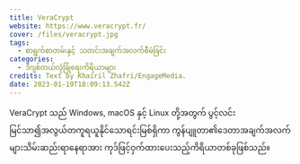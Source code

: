 ```yaml
---
title: VeraCrypt
website: https://www.veracrypt.fr/
cover: /files/veracrypt.jpg
tags:
  - စာရွက်စာတမ်းနှင့် သတင်းအချက်အလက်စီမံခြင်း
categories:
  - ဒီဂျစ်တယ်လုံခြုံရေးကိရိယာများ
credits: Text by Khairil Zhafri/EngageMedia.
date: 2023-01-19T18:09:13.542Z
---
```

VeraCrypt သည် Windows, macOS နှင့် Linux တို့အတွက် ပွင့်လင်းမြင်သာ၍အလွယ်တကူရယူနိုင်သောရင်းမြစ်ရှိကာ ကွန်ပျူတာ၏ဒေတာအချက်အလက်များသိမ်းဆည်းရာနေရာအား ကုဒ်ဖြင့်ဝှက်ထားပေးသည့်ကိရိယာတစ်ခုဖြစ်သည်။